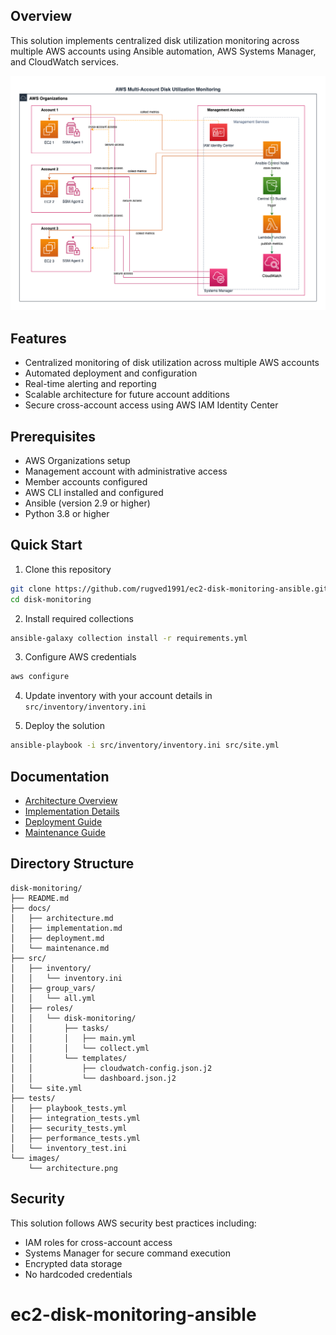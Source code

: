 ## Overview
This solution implements centralized disk utilization monitoring across multiple AWS accounts using Ansible automation, AWS Systems Manager, and CloudWatch services.

![AWS Multi-Account Monitoring Architecture](images/architecture.png)

## Features
- Centralized monitoring of disk utilization across multiple AWS accounts
- Automated deployment and configuration
- Real-time alerting and reporting
- Scalable architecture for future account additions
- Secure cross-account access using AWS IAM Identity Center

## Prerequisites
- AWS Organizations setup
- Management account with administrative access
- Member accounts configured
- AWS CLI installed and configured
- Ansible (version 2.9 or higher)
- Python 3.8 or higher

## Quick Start
1. Clone this repository
```bash
git clone https://github.com/rugved1991/ec2-disk-monitoring-ansible.git
cd disk-monitoring
```

2. Install required collections
```bash
ansible-galaxy collection install -r requirements.yml
```

3. Configure AWS credentials
```bash
aws configure
```

4. Update inventory with your account details in `src/inventory/inventory.ini`

5. Deploy the solution
```bash
ansible-playbook -i src/inventory/inventory.ini src/site.yml
```

## Documentation
- [Architecture Overview](docs/architecture.md)
- [Implementation Details](docs/implementation.md)
- [Deployment Guide](docs/deployment.md)
- [Maintenance Guide](docs/maintenance.md)

## Directory Structure
```plaintext
disk-monitoring/
├── README.md
├── docs/
│   ├── architecture.md
│   ├── implementation.md
│   ├── deployment.md
│   └── maintenance.md
├── src/
│   ├── inventory/
│   │   └── inventory.ini
│   ├── group_vars/
│   │   └── all.yml
│   ├── roles/
│   │   └── disk-monitoring/
│   │       ├── tasks/
│   │       │   ├── main.yml
│   │       │   └── collect.yml
│   │       └── templates/
│   │           ├── cloudwatch-config.json.j2
│   │           └── dashboard.json.j2
│   └── site.yml
├── tests/
│   ├── playbook_tests.yml
│   ├── integration_tests.yml
│   ├── security_tests.yml
│   ├── performance_tests.yml
│   └── inventory_test.ini
└── images/
    └── architecture.png

```

## Security
This solution follows AWS security best practices including:
- IAM roles for cross-account access
- Systems Manager for secure command execution
- Encrypted data storage
- No hardcoded credentials
# ec2-disk-monitoring-ansible
